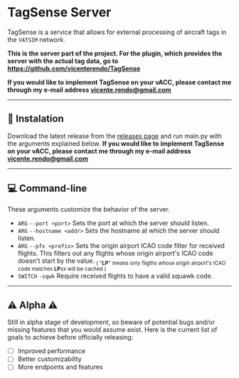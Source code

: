 # TagSense Server

TagSense is a service that allows for external processing of aircraft tags in the `VATSIM` network.

**This is the server part of the project. For the plugin, which provides the server with the actual tag data, go to https://github.com/vicenterendo/TagSense**

**If you would like to implement TagSense on your vACC, please contact me through my e-mail address vicente.rendo@gmail.com**

---

## 📲 Instalation

Download the latest release from the [releases page](https://github.com/vicenterendo/TagSense-Server/releases) and run main.py with the arguments explained below.
**If you would like to implement TagSense on your vACC, please contact me through my e-mail address vicente.rendo@gmail.com**

---

## 💻 Command-line

These arguments customize the behavior of the server.

- `ARG` `--port <port>` Sets the port at which the server should listen.
- `ARG` `--hostname <addr>` Sets the hostname at which the server should listen.
- `ARG` `--pfx <prefix>` Sets the origin airport ICAO code filter for received flights. This filters out any flights whose origin airport's ICAO code doesn't start by the value. <sub>( "**LP**" means only fligths whose origin airport's ICAO code matches **LP**xx will be cached )</sub>
- `SWITCH` `-sqwk` Require received flights to have a valid squawk code.

---

## ⚠️ Alpha ⚠️

Still in alpha stage of development, so beware of potential bugs and/or missing features that you would assume exist.
Here is the current list of goals to achieve before officially releasing:

- [ ] Improved performance
- [ ] Better customizability
- [ ] More endpoints and features
